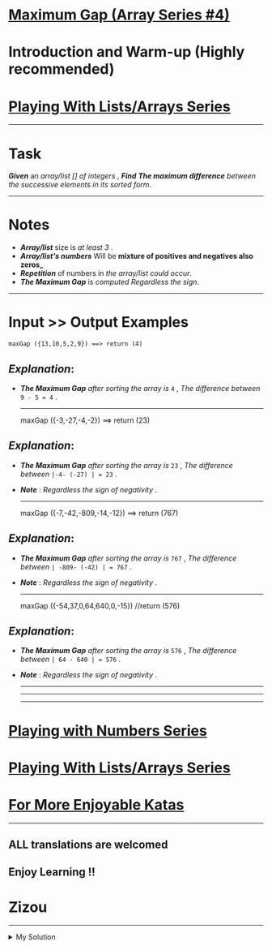 # [Maximum Gap (Array Series #4)](https://www.codewars.com/kata/5a7893ef0025e9eb50000013)

# Introduction and Warm-up (Highly recommended)

# [Playing With Lists/Arrays Series](https://www.codewars.com/collections/playing-with-lists-slash-arrays)

---

# Task

**_Given_** an _array/list \[\] of integers_ , **_Find_** **_The maximum difference_** _between the successive elements in its sorted form_.

---

# Notes

- **_Array/list_** size is _at least 3_ .
- **_Array/list's numbers_** Will be **mixture of positives and negatives also zeros\_**
- **_Repetition_** of numbers in _the array/list could occur_.
- **_The Maximum Gap_** is _computed Regardless the sign_.

---

# Input >> Output Examples

    maxGap ({13,10,5,2,9}) ==> return (4)

## **_Explanation_**:

- **_The Maximum Gap_** _after sorting the array is_ `4` , _The difference between_ `9 - 5 = 4` .

  ***

  maxGap ({-3,-27,-4,-2}) ==> return (23)

## **_Explanation_**:

- **_The Maximum Gap_** _after sorting the array is_ `23` , _The difference between_ `|-4- (-27) | = 23` .
- **_Note_** : _Regardless the sign of negativity_ .

  ***

  maxGap ({-7,-42,-809,-14,-12}) ==> return (767)

## **_Explanation_**:

- **_The Maximum Gap_** _after sorting the array is_ `767` , _The difference between_ `| -809- (-42) | = 767` .
- **_Note_** : _Regardless the sign of negativity_ .

  ***

  maxGap ({-54,37,0,64,640,0,-15}) //return (576)

## **_Explanation_**:

- **_The Maximum Gap_** _after sorting the array is_ `576` , _The difference between_ `| 64 - 640 | = 576` .
- **_Note_** : _Regardless the sign of negativity_ .

  ***

  ***

  ***

# [Playing with Numbers Series](https://www.codewars.com/collections/playing-with-numbers)

# [Playing With Lists/Arrays Series](https://www.codewars.com/collections/playing-with-lists-slash-arrays)

# [For More Enjoyable Katas](http://www.codewars.com/users/MrZizoScream/authored)

---

## ALL translations are welcomed

## Enjoy Learning !!

# Zizou

---

<details><summary>My Solution</summary>

```js
function maxGap(numbers) {
  const sortedNum = numbers.sort((a, b) => a - b)
  return sortedNum.reduce((maxGap, cur, i, arr) => {
    if (arr[i + 1] - arr[i] > maxGap) maxGap = arr[i + 1] - arr[i]
    return maxGap
  }, sortedNum[1] - sortedNum[0])
}
```

</details>
